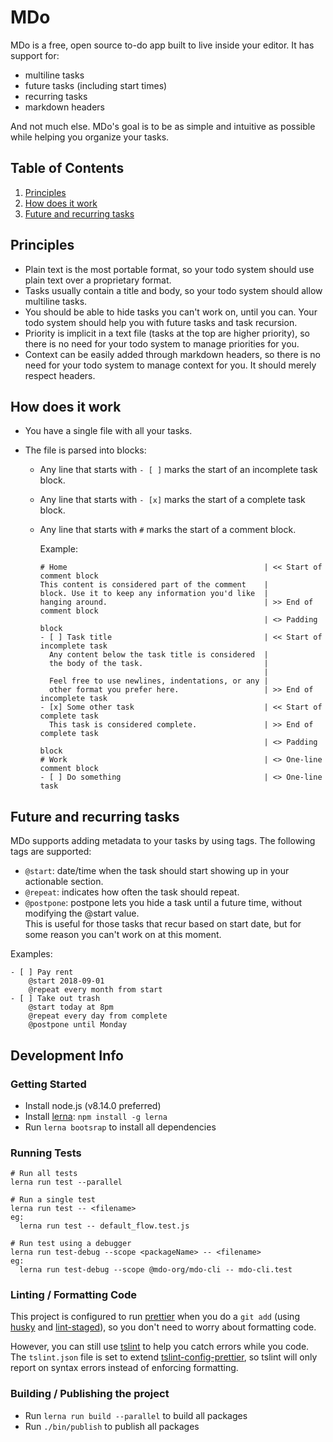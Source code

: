 # MDo

MDo is a free, open source to-do app built to live inside your editor. It has
support for:

- multiline tasks
- future tasks (including start times)
- recurring tasks
- markdown headers

And not much else. MDo's goal is to be as simple and intuitive as possible
while helping you organize your tasks.

## Table of Contents

1. [Principles](#principles)
2. [How does it work](#how-does-it-work)
3. [Future and recurring tasks](#future-and-recurring-tasks)

## Principles

- Plain text is the most portable format, so your todo system should use plain
  text over a proprietary format.
- Tasks usually contain a title and body, so your todo system should allow
  multiline tasks.
- You should be able to hide tasks you can't work on, until you can. Your todo
  system should help you with future tasks and task recursion.
- Priority is implicit in a text file (tasks at the top are higher priority),
  so there is no need for your todo system to manage priorities for you.
- Context can be easily added through markdown headers, so there is no need for
  your todo system to manage context for you. It should merely respect
  headers.

## How does it work

- You have a single file with all your tasks.
- The file is parsed into blocks:

  - Any line that starts with `- [ ]` marks the start of an incomplete task
    block.
  - Any line that starts with `- [x]` marks the start of a complete task
    block.
  - Any line that starts with `#` marks the start of a comment block.

    Example:

    ```
    # Home                                            | << Start of comment block
    This content is considered part of the comment    |
    block. Use it to keep any information you'd like  |
    hanging around.                                   | >> End of comment block
                                                      | <> Padding block
    - [ ] Task title                                  | << Start of incomplete task
      Any content below the task title is considered  |
      the body of the task.                           |
                                                      |
      Feel free to use newlines, indentations, or any |
      other format you prefer here.                   | >> End of incomplete task
    - [x] Some other task                             | << Start of complete task
      This task is considered complete.               | >> End of complete task
                                                      | <> Padding block
    # Work                                            | <> One-line comment block
    - [ ] Do something                                | <> One-line task
    ```

## Future and recurring tasks

MDo supports adding metadata to your tasks by using tags.
The following tags are supported:

- `@start`: date/time when the task should start showing up in your actionable section.
- `@repeat`: indicates how often the task should repeat.
- `@postpone`: postpone lets you hide a task until a future time, without
  modifying the @start value.  
   This is useful for those tasks that recur based on start date, but for some
  reason you can't work on at this moment.

Examples:

```
- [ ] Pay rent
    @start 2018-09-01
    @repeat every month from start
- [ ] Take out trash
    @start today at 8pm
    @repeat every day from complete
    @postpone until Monday
```

## Development Info

### Getting Started

- Install node.js (v8.14.0 preferred)
- Install [lerna](https://github.com/lerna/lerna): `npm install -g lerna`
- Run `lerna bootsrap` to install all dependencies

### Running Tests

```
# Run all tests
lerna run test --parallel

# Run a single test
lerna run test -- <filename>
eg:
  lerna run test -- default_flow.test.js

# Run test using a debugger
lerna run test-debug --scope <packageName> -- <filename>
eg:
  lerna run test-debug --scope @mdo-org/mdo-cli -- mdo-cli.test
```

### Linting / Formatting Code

This project is configured to run [prettier](https://github.com/prettier/prettier) when you do a `git add` (using [husky](https://www.npmjs.com/package/husky) and [lint-staged](https://www.npmjs.com/package/lint-staged)), so you don't need to worry about formatting code.

However, you can still use [tslint](https://palantir.github.io/tslint/) to help you catch errors while you code. The `tslint.json` file is set to extend [tslint-config-prettier](https://www.npmjs.com/package/tslint-config-prettier), so tslint will only report on syntax errors instead of enforcing formatting.

### Building / Publishing the project

- Run `lerna run build --parallel` to build all packages
- Run `./bin/publish` to publish all packages
